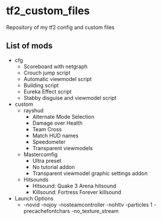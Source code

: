 # tf2_custom_files
Repository of my tf2 config and custom files
## List of mods
* cfg
  * Scoreboard with netgraph
  * Crouch jump script
  * Automatic viewmodel script
  * Building script
  * Eureka Effect script
  * Stabby disguise and viewmodel script
* custom
  * rayshud
	* Alternate Mode Selection
	* Damage over Health
	* Team Cross
	* Match HUD names
	* Speedometer
    * Transparent viewmodels
  * Mastercomfig
    * Ultra preset
    * No tutorial addon
    * Transparent viewmodel graphic settings addon
  * Hitsounds
    * Hitsound: Quake 3 Arena hitsound
    * Killsound: Fortress Forever killsound
* Launch Options
  * -novid -nojoy -nosteamcontroller -nohltv -particles 1 -precachefontchars -no_texture_stream
